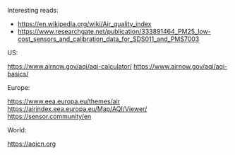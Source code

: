 Interesting reads:

* https://en.wikipedia.org/wiki/Air_quality_index
* https://www.researchgate.net/publication/333891464_PM25_low-cost_sensors_and_calibration_data_for_SDS011_and_PMS7003

US:

https://www.airnow.gov/aqi/aqi-calculator/
https://www.airnow.gov/aqi/aqi-basics/

Europe:

https://www.eea.europa.eu/themes/air
https://airindex.eea.europa.eu/Map/AQI/Viewer/
https://sensor.community/en

World:

https://aqicn.org

